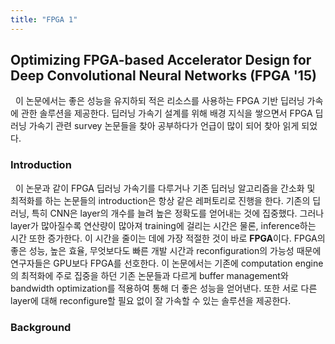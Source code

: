 ```yaml
---
title: "FPGA 1"
---
```


## Optimizing FPGA-based Accelerator Design for Deep Convolutional Neural Networks (FPGA '15)

&nbsp;&nbsp;이 논문에서는 좋은 성능을 유지하되 적은 리소스를 사용하는 FPGA 기반 딥러닝 가속에 관한 솔루션을 제공한다. 
딥러닝 가속기 설계를 위해 배경 지식을 쌓으면서 FPGA 딥러닝 가속기 관련 survey 논문들을 찾아 공부하다가 언급이 많이 되어 찾아 읽게 되었다.

### Introduction

&nbsp;&nbsp;이 논문과 같이 FPGA 딥러닝 가속기를 다루거나 기존 딥러닝 알고리즘을 간소화 및 최적화를 하는 논문들의 introduction은 항상 같은 레퍼토리로 진행을 한다. 
기존의 딥러닝, 특히 CNN은 layer의 개수를 늘려 높은 정확도를 얻어내는 것에 집중했다. 
그러나 layer가 많아질수록 연산량이 많아져 training에 걸리는 시간은 물론, inference하는 시간 또한 증가한다. 
이 시간을 줄이는 데에 가장 적절한 것이 바로 **FPGA**이다. 
FPGA의 좋은 성능, 높은 효율, 무엇보다도 빠른 개발 시간과 reconfiguration의 가능성 때문에 연구자들은 GPU보다 FPGA를 선호한다. 
이 논문에서는 기존에 computation engine의 최적화에 주로 집중을 하던 기존 논문들과 다르게 buffer management와 bandwidth optimization를 적용하여 통해 더 좋은 성능을 얻어낸다. 
또한 서로 다른 layer에 대해 reconfigure할 필요 없이 잘 가속할 수 있는 솔루션을 제공한다.

### Background

&nbsp;&nbsp;
